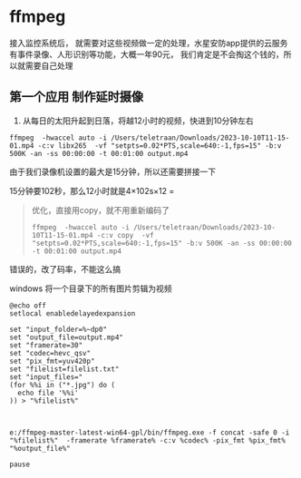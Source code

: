 # ffmpeg



接入监控系统后， 就需要对这些视频做一定的处理，水星安防app提供的云服务有事件录像、人形识别等功能，大概一年90元，
我们肯定是不会掏这个钱的，所以就需要自己处理



## 第一个应用 制作延时摄像


1. 从每日的太阳升起到日落，将越12小时的视频，快进到10分钟左右



```
ffmpeg  -hwaccel auto -i /Users/teletraan/Downloads/2023-10-10T11-15-01.mp4 -c:v libx265  -vf "setpts=0.02*PTS,scale=640:-1,fps=15" -b:v 500K -an -ss 00:00:00 -t 00:01:00 output.mp4
```


由于我们录像机设置的最大是15分钟，所以还需要拼接一下




15分钟要102秒，那么12小时就是4×102s×12 = 

> 
> 
> 优化，直接用copy，就不用重新编码了
> ```
> ffmpeg  -hwaccel auto -i /Users/teletraan/Downloads/2023-10-10T11-15-01.mp4 -c:v copy  -vf "setpts=0.02*PTS,scale=640:-1,fps=15" -b:v 500K -an -ss 00:00:00 -t 00:01:00 output.mp4
> ```


错误的，改了码率，不能这么搞




windows 将一个目录下的所有图片剪辑为视频

```
@echo off
setlocal enabledelayedexpansion

set "input_folder=%~dp0"
set "output_file=output.mp4"
set "framerate=30"
set "codec=hevc_qsv"
set "pix_fmt=yuv420p"
set "filelist=filelist.txt"
set "input_files="
(for %%i in ("*.jpg") do (
  echo file '%%i'
)) > "%filelist%"



e:/ffmpeg-master-latest-win64-gpl/bin/ffmpeg.exe -f concat -safe 0 -i  "%filelist%"  -framerate %framerate% -c:v %codec% -pix_fmt %pix_fmt% "%output_file%"

pause

```
